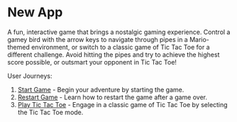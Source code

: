 # New App

A fun, interactive game that brings a nostalgic gaming experience. Control a gamey bird with the arrow keys to navigate through pipes in a Mario-themed environment, or switch to a classic game of Tic Tac Toe for a different challenge. Avoid hitting the pipes and try to achieve the highest score possible, or outsmart your opponent in Tic Tac Toe!

User Journeys:
1. [Start Game](docs/journeys/start-game.md) - Begin your adventure by starting the game.
2. [Restart Game](docs/journeys/restart-game.md) - Learn how to restart the game after a game over.
3. [Play Tic Tac Toe](docs/journeys/tic-tac-toe.md) - Engage in a classic game of Tic Tac Toe by selecting the Tic Tac Toe mode.